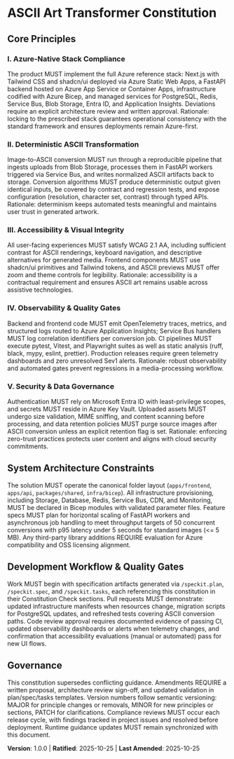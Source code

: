 <!--
Sync Impact Report
Version change: 0.0.0 -> 1.0.0
Modified principles:
- Placeholder -> Azure-Native Stack Compliance
- Placeholder -> Deterministic ASCII Transformation
- Placeholder -> Accessibility & Visual Integrity
- Placeholder -> Observability & Quality Gates
- Placeholder -> Security & Data Governance
Added sections: None
Removed sections: None
Templates requiring updates:
- [x] .specify/templates/plan-template.md
- [x] .specify/templates/spec-template.md
- [x] .specify/templates/tasks-template.md
Follow-up TODOs: None
-->

# ASCII Art Transformer Constitution

## Core Principles

### I. Azure-Native Stack Compliance
The product MUST implement the full Azure reference stack: Next.js with Tailwind CSS and shadcn/ui deployed via Azure Static Web Apps, a FastAPI backend hosted on Azure App Service or Container Apps, infrastructure codified with Azure Bicep, and managed services for PostgreSQL, Redis, Service Bus, Blob Storage, Entra ID, and Application Insights. Deviations require an explicit architecture review and written approval. Rationale: locking to the prescribed stack guarantees operational consistency with the standard framework and ensures deployments remain Azure-first.

### II. Deterministic ASCII Transformation
Image-to-ASCII conversion MUST run through a reproducible pipeline that ingests uploads from Blob Storage, processes them in FastAPI workers triggered via Service Bus, and writes normalized ASCII artifacts back to storage. Conversion algorithms MUST produce deterministic output given identical inputs, be covered by contract and regression tests, and expose configuration (resolution, character set, contrast) through typed APIs. Rationale: determinism keeps automated tests meaningful and maintains user trust in generated artwork.

### III. Accessibility & Visual Integrity
All user-facing experiences MUST satisfy WCAG 2.1 AA, including sufficient contrast for ASCII renderings, keyboard navigation, and descriptive alternatives for generated media. Frontend components MUST use shadcn/ui primitives and Tailwind tokens, and ASCII previews MUST offer zoom and theme controls for legibility. Rationale: accessibility is a contractual requirement and ensures ASCII art remains usable across assistive technologies.

### IV. Observability & Quality Gates
Backend and frontend code MUST emit OpenTelemetry traces, metrics, and structured logs routed to Azure Application Insights; Service Bus handlers MUST log correlation identifiers per conversion job. CI pipelines MUST execute pytest, Vitest, and Playwright suites as well as static analysis (ruff, black, mypy, eslint, prettier). Production releases require green telemetry dashboards and zero unresolved Sev1 alerts. Rationale: robust observability and automated gates prevent regressions in a media-processing workflow.

### V. Security & Data Governance
Authentication MUST rely on Microsoft Entra ID with least-privilege scopes, and secrets MUST reside in Azure Key Vault. Uploaded assets MUST undergo size validation, MIME sniffing, and content scanning before processing, and data retention policies MUST purge source images after ASCII conversion unless an explicit retention flag is set. Rationale: enforcing zero-trust practices protects user content and aligns with cloud security commitments.

## System Architecture Constraints

The solution MUST operate the canonical folder layout (`apps/frontend`, `apps/api`, `packages/shared`, `infra/bicep`). All infrastructure provisioning, including Storage, Database, Redis, Service Bus, CDN, and Monitoring, MUST be declared in Bicep modules with validated parameter files. Feature specs MUST plan for horizontal scaling of FastAPI workers and asynchronous job handling to meet throughput targets of 50 concurrent conversions with p95 latency under 5 seconds for standard images (<= 5 MB). Any third-party library additions REQUIRE evaluation for Azure compatibility and OSS licensing alignment.

## Development Workflow & Quality Gates

Work MUST begin with specification artifacts generated via `/speckit.plan`, `/speckit.spec`, and `/speckit.tasks`, each referencing this constitution in their Constitution Check sections. Pull requests MUST demonstrate: updated infrastructure manifests when resources change, migration scripts for PostgreSQL updates, and refreshed tests covering ASCII conversion paths. Code review approval requires documented evidence of passing CI, updated observability dashboards or alerts when telemetry changes, and confirmation that accessibility evaluations (manual or automated) pass for new UI flows.

## Governance

This constitution supersedes conflicting guidance. Amendments REQUIRE a written proposal, architecture review sign-off, and updated validation in plan/spec/tasks templates. Version numbers follow semantic versioning: MAJOR for principle changes or removals, MINOR for new principles or sections, PATCH for clarifications. Compliance reviews MUST occur each release cycle, with findings tracked in project issues and resolved before deployment. Runtime guidance updates MUST remain synchronized with this document.

**Version**: 1.0.0 | **Ratified**: 2025-10-25 | **Last Amended**: 2025-10-25
